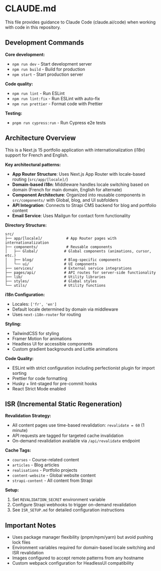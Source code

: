 # CLAUDE.md

This file provides guidance to Claude Code (claude.ai/code) when working with code in this repository.

## Development Commands

**Core development:**

- `npm run dev` - Start development server
- `npm run build` - Build for production
- `npm start` - Start production server

**Code quality:**

- `npm run lint` - Run ESLint
- `npm run lint:fix` - Run ESLint with auto-fix
- `npm run prettier` - Format code with Prettier

**Testing:**

- `pnpm run cypress:run` - Run Cypress e2e tests

## Architecture Overview

This is a Next.js 15 portfolio application with internationalization (i18n) support for French and English.

**Key architectural patterns:**

- **App Router Structure**: Uses Next.js App Router with locale-based routing (`src/app/[locale]/`)
- **Domain-based i18n**: Middleware handles locale switching based on domain (French for main domain, English for alternate)
- **Component Architecture**: Organized into reusable components in `src/components/` with Global, blog, and UI subfolders
- **API Integration**: Connects to Strapi CMS backend for blog and portfolio content
- **Email Service**: Uses Mailgun for contact form functionality

**Directory Structure:**

```
src/
├── app/[locale]/           # App Router pages with internationalization
├── components/             # Reusable components
│   ├── Global/            # Global components (animations, cursor, etc.)
│   ├── blog/              # Blog-specific components
│   └── ui/                # UI components
├── services/              # External service integrations
├── pages/api/             # API routes for server-side functionality
├── lib/                   # Utility libraries
├── styles/                # Global styles
└── utils/                 # Utility functions
```

**i18n Configuration:**

- Locales: `['fr', 'en']`
- Default locale determined by domain via middleware
- Uses `next-i18n-router` for routing

**Styling:**

- TailwindCSS for styling
- Framer Motion for animations
- Headless UI for accessible components
- Custom gradient backgrounds and Lottie animations

**Code Quality:**

- ESLint with strict configuration including perfectionist plugin for import sorting
- Prettier for code formatting
- Husky + lint-staged for pre-commit hooks
- React Strict Mode enabled

## ISR (Incremental Static Regeneration)

**Revalidation Strategy:**

- All content pages use time-based revalidation: `revalidate = 60` (1 minute)
- API requests are tagged for targeted cache invalidation
- On-demand revalidation available via `/api/revalidate` endpoint

**Cache Tags:**

- `courses` - Course-related content
- `articles` - Blog articles
- `realisations` - Portfolio projects
- `content-website` - Global website content
- `strapi-content` - All content from Strapi

**Setup:**

1. Set `REVALIDATION_SECRET` environment variable
2. Configure Strapi webhooks to trigger on-demand revalidation
3. See `ISR_SETUP.md` for detailed configuration instructions

## Important Notes

- Uses package manager flexibility (pnpm/npm/yarn) but avoid pushing lock files
- Environment variables required for domain-based locale switching and ISR revalidation
- Images configured to accept remote patterns from any hostname
- Custom webpack configuration for HeadlessUI compatibility
